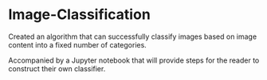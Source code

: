 # Image-Classification

Created an algorithm that can successfully classify images based on image content into a fixed number of categories. 

Accompanied by a Jupyter notebook that will provide steps for the reader to construct their own classifier. 
